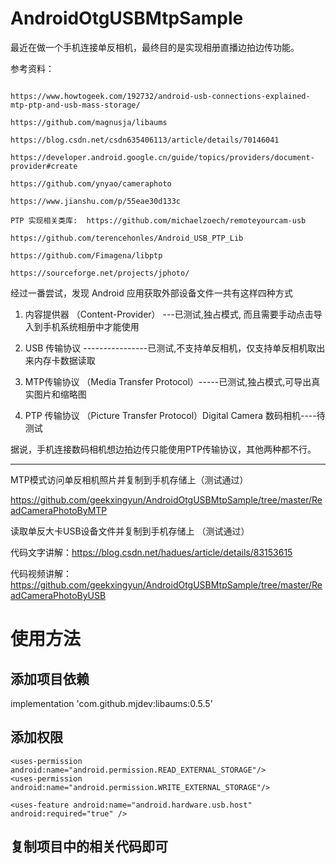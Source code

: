 # AndroidOtgUSBMtpSample

最近在做一个手机连接单反相机，最终目的是实现相册直播边拍边传功能。

参考资料：
```

https://www.howtogeek.com/192732/android-usb-connections-explained-mtp-ptp-and-usb-mass-storage/

https://github.com/magnusja/libaums

https://blog.csdn.net/csdn635406113/article/details/70146041

https://developer.android.google.cn/guide/topics/providers/document-provider#create

https://github.com/ynyao/cameraphoto

https://www.jianshu.com/p/55eae30d133c

PTP 实现相关类库:  https://github.com/michaelzoech/remoteyourcam-usb

https://github.com/terencehonles/Android_USB_PTP_Lib

https://github.com/Fimagena/libptp

https://sourceforge.net/projects/jphoto/

```

经过一番尝试，发现 Android 应用获取外部设备文件一共有这样四种方式

1. 内容提供器 （Content-Provider） ---已测试,独占模式, 而且需要手动点击导入到手机系统相册中才能使用

2. USB 传输协议 ----------------已测试,不支持单反相机，仅支持单反相机取出来内存卡数据读取

3. MTP传输协议 （Media Transfer Protocol）-----已测试,独占模式,可导出真实图片和缩略图

4. PTP 传输协议 （Picture Transfer Protocol）Digital Camera 数码相机----待测试

据说，手机连接数码相机想边拍边传只能使用PTP传输协议，其他两种都不行。

------------------------------------------------------------------

MTP模式访问单反相机照片并复制到手机存储上（测试通过）

https://github.com/geekxingyun/AndroidOtgUSBMtpSample/tree/master/ReadCameraPhotoByMTP

读取单反大卡USB设备文件并复制到手机存储上 （测试通过）

代码文字讲解：https://blog.csdn.net/hadues/article/details/83153615

代码视频讲解：https://github.com/geekxingyun/AndroidOtgUSBMtpSample/tree/master/ReadCameraPhotoByUSB

# 使用方法

## 添加项目依赖

  implementation 'com.github.mjdev:libaums:0.5.5'

## 添加权限

  <!-- USB 读写权限 -->
    <uses-permission android:name="android.permission.READ_EXTERNAL_STORAGE"/>
    <uses-permission android:name="android.permission.WRITE_EXTERNAL_STORAGE"/>

   <!-- 部分手机上是没有otg的所以需要加入特性-->
    <uses-feature android:name="android.hardware.usb.host" android:required="true" />
  
 ## 复制项目中的相关代码即可
    
